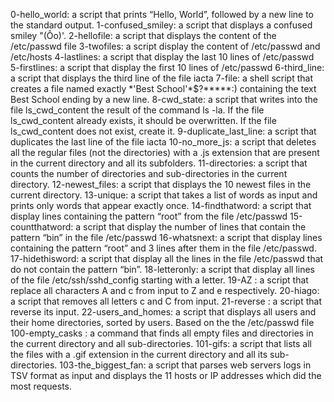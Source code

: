0-hello_world: a script that prints “Hello, World”, followed by a new line to the standard output.
1-confused_smiley: a script that displays a confused smiley "(Ôo)'.
2-hellofile: a script that displays the content of the /etc/passwd file
3-twofiles: a script display the content of /etc/passwd and /etc/hosts
4-lastlines: a script that display the last 10 lines of /etc/passwd
5-firstlines:  a script that display the first 10 lines of /etc/passwd
6-third_line:  a script that displays the third line of the file iacta
7-file: a shell script that creates a file named exactly \*\'Best School\'\*$\?\*\*\*\*\*:) containing the text Best School ending by a new line.
8-cwd_state: a script that writes into the file ls_cwd_content the result of the command ls -la. If the file ls_cwd_content already exists, it should be overwritten. If the file ls_cwd_content does not exist, create it.
9-duplicate_last_line: a script that duplicates the last line of the file iacta
10-no_more_js: a script that deletes all the regular files (not the directories) with a .js extension that are present in the current directory and all its subfolders.
11-directories: a script that counts the number of directories and sub-directories in the current directory.
12-newest_files: a script that displays the 10 newest files in the current directory.
13-unique: a script that takes a list of words as input and prints only words that appear exactly once.
14-findthatword: a script that display lines containing the pattern “root” from the file /etc/passwd
15-countthatword: a script that display the number of lines that contain the pattern “bin” in the file /etc/passwd
16-whatsnext: a script that display lines containing the pattern “root” and 3 lines after them in the file /etc/passwd.
17-hidethisword: a script that display all the lines in the file /etc/passwd that do not contain the pattern “bin”.
18-letteronly: a script that display all lines of the file /etc/ssh/sshd_config starting with a letter.
19-AZ : a script that replace all characters A and c from input to Z and e respectively.
 20-hiago: a script that removes all letters c and C from input.
21-reverse : a script that reverse its input.
22-users_and_homes: a script that displays all users and their home directories, sorted by users. Based on the the /etc/passwd file
100-empty_casks : a command that finds all empty files and directories in the current directory and all sub-directories.
101-gifs: a script that lists all the files with a .gif extension in the current directory and all its sub-directories.
103-the_biggest_fan:  a script that parses web servers logs in TSV format as input and displays the 11 hosts or IP addresses which did the most requests.
